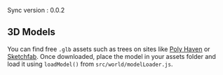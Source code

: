 Sync version : 0.0.2

## 3D Models
You can find free `.glb` assets such as trees on sites like [Poly Haven](https://polyhaven.com/models) or [Sketchfab](https://sketchfab.com). Once downloaded, place the model in your assets folder and load it using `loadModel()` from `src/world/modelLoader.js`.

